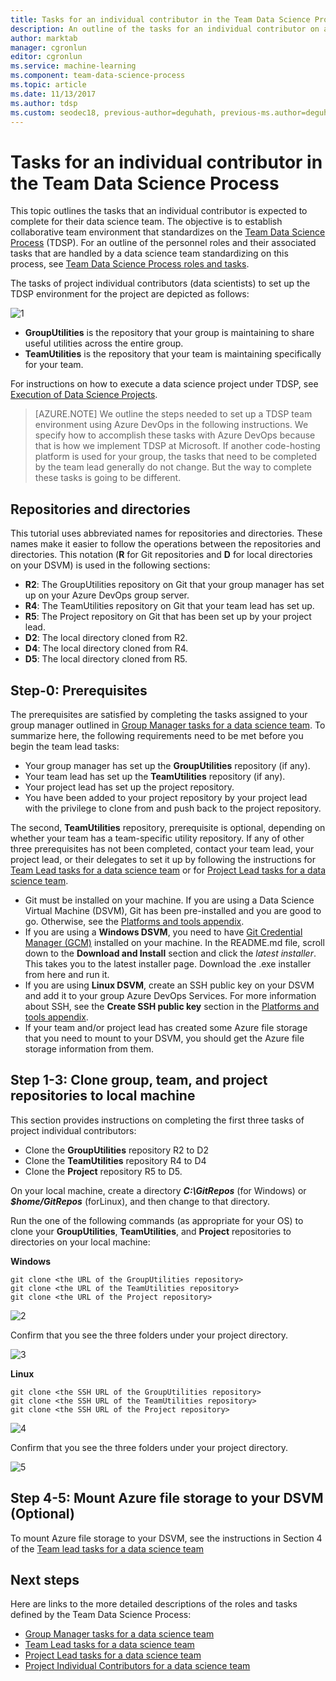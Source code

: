 ```yaml
---
title: Tasks for an individual contributor in the Team Data Science Process
description: An outline of the tasks for an individual contributor on a data science team project.
author: marktab
manager: cgronlun
editor: cgronlun
ms.service: machine-learning
ms.component: team-data-science-process
ms.topic: article
ms.date: 11/13/2017
ms.author: tdsp
ms.custom: seodec18, previous-author=deguhath, previous-ms.author=deguhath
---
```



# Tasks for an individual contributor in the Team Data Science Process

This topic outlines the tasks that an individual contributor is expected to complete for their data science team. The objective is to establish collaborative team environment that standardizes on the [Team Data Science Process](overview.md) (TDSP). For an outline of the personnel roles and their associated tasks that are handled by a data science team standardizing on this process, see [Team Data Science Process roles and tasks](roles-tasks.md).

The tasks of project individual contributors (data scientists) to set up the TDSP environment for the project are depicted as follows: 

![1](./media/project-ic-tasks/project-ic-1-tdsp-data-scientist.png)

- **GroupUtilities** is the repository that your group is maintaining to share useful utilities across the entire group. 
- **TeamUtilities** is the repository that your team is maintaining specifically for your team. 

For instructions on how to execute a data science project under TDSP, see [Execution of Data Science Projects](project-execution.md). 

>[AZURE.NOTE] We outline the steps needed to set up a TDSP team environment using Azure DevOps in the following instructions. We specify how to accomplish these tasks with Azure DevOps because that is how we implement TDSP at Microsoft. If another code-hosting platform is used for your group, the tasks that need to be completed by the team lead generally do not change. But the way to complete these tasks is going to be different.


## Repositories and directories

This tutorial uses abbreviated names for repositories and directories. These names make it easier to follow the operations between the repositories and directories. This notation (**R** for Git repositories and **D** for local directories on your DSVM) is used in the following sections:

- **R2**: The GroupUtilities repository on Git that your group manager has set up on your Azure DevOps group server.
- **R4**: The TeamUtilities repository on Git that your team lead has set up.
- **R5**: The Project repository on Git that has been set up by your project lead.
- **D2**: The local directory cloned from R2.
- **D4**: The local directory cloned from R4.
- **D5**: The local directory cloned from R5.


## Step-0: Prerequisites

The prerequisites are satisfied by completing the tasks assigned to your group manager outlined in [Group Manager tasks for a data science team](group-manager-tasks.md). To summarize here, the following requirements need to be met before you begin the team lead tasks: 
- Your group manager has set up the **GroupUtilities** repository (if any). 
- Your team lead has set up the **TeamUtilities** repository (if any).
- Your project lead has set up the project repository. 
- You have been added to your project repository by your project lead with the privilege to clone from and push back to the project repository.

The second, **TeamUtilities** repository, prerequisite is optional, depending on whether your team has a team-specific utility repository. If any of other three prerequisites has not been completed, contact your team lead, your project lead, or their delegates to set it up by following the instructions for [Team Lead tasks for a data science team](team-lead-tasks.md) or for [Project Lead tasks for a data science team](project-lead-tasks.md).

- Git must be installed on your machine. If you are using a Data Science Virtual Machine (DSVM), Git has been pre-installed and you are good to go. Otherwise, see the [Platforms and tools appendix](platforms-and-tools.md#appendix).  
- If you are using a **Windows DSVM**, you need to have [Git Credential Manager (GCM)](https://github.com/Microsoft/Git-Credential-Manager-for-Windows) installed on your machine. In the README.md file, scroll down to the **Download and Install** section and click the *latest installer*. This takes you to the latest installer page. Download the .exe installer from here and run it. 
- If you are using **Linux DSVM**, create an SSH public key on your DSVM and add it to your group Azure DevOps Services. For more information about SSH, see the **Create SSH public key** section in the [Platforms and tools appendix](platforms-and-tools.md#appendix). 
- If your team and/or project lead has created some Azure file storage that you need to mount to your DSVM, you should get the Azure file storage information from them. 

## Step 1-3: Clone group, team, and project repositories to local machine

This section provides instructions on completing the first three tasks of project individual contributors: 

- Clone the **GroupUtilities** repository R2 to D2
- Clone the **TeamUtilities** repository R4 to D4 
- Clone the **Project** repository R5 to D5.

On your local machine, create a directory ***C:\GitRepos*** (for Windows) or ***$home/GitRepos*** (forLinux), and then change to that directory. 

Run the one of the following commands (as appropriate for your OS) to clone your **GroupUtilities**, **TeamUtilities**, and **Project** repositories to directories on your local machine: 

**Windows**
	
	git clone <the URL of the GroupUtilities repository>
	git clone <the URL of the TeamUtilities repository>
	git clone <the URL of the Project repository>
	
![2](./media/project-ic-tasks/project-ic-2-clone-three-repo-to-ic.png)

Confirm that you see the three folders under your project directory.

![3](./media/project-ic-tasks/project-ic-3-three-repo-cloned-to-ic.png)

**Linux**
	
	git clone <the SSH URL of the GroupUtilities repository>
	git clone <the SSH URL of the TeamUtilities repository>
	git clone <the SSH URL of the Project repository>

![4](./media/project-ic-tasks/project-ic-4-clone-three-repo-to_ic-linux.png)

Confirm that you see the three  folders under your project directory.

![5](./media/project-ic-tasks/project-ic-5-three-repo-cloned-to-ic-linux.png)

## Step 4-5: Mount Azure file storage to your DSVM (Optional)

To mount Azure file storage to your DSVM, see the instructions in Section 4 of the [Team lead tasks for a data science team](team-lead-tasks.md)

## Next steps

Here are links to the more detailed descriptions of the roles and tasks defined by the Team Data Science Process:

- [Group Manager tasks for a data science team](group-manager-tasks.md)
- [Team Lead tasks for a data science team](team-lead-tasks.md)
- [Project Lead tasks for a data science team](project-lead-tasks.md)
- [Project Individual Contributors for a data science team](project-ic-tasks.md)

